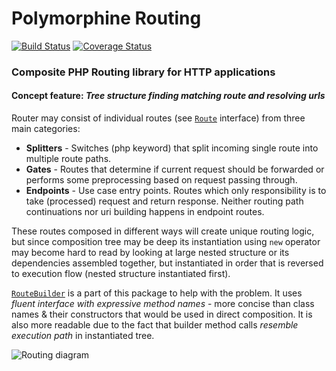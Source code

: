 # Polymorphine Routing
[![Build Status](https://travis-ci.org/shudd3r/polymorphine-routing.svg?branch=develop)](https://travis-ci.org/shudd3r/polymorphine-routing)
[![Coverage Status](https://coveralls.io/repos/github/shudd3r/polymorphine-routing/badge.svg?branch=develop)](https://coveralls.io/github/shudd3r/polymorphine-routing?branch=develop)
### Composite PHP Routing library for HTTP applications

#### Concept feature: *Tree structure finding matching route and resolving urls*
Router may consist of individual routes (see [`Route`](src/Route.php) interface) from
three main categories:
* **Splitters** - Switches (php keyword) that split incoming single route into multiple
route paths.
* **Gates** - Routes that determine if current request should be forwarded or performs
some preprocessing based on request passing through.
* **Endpoints** - Use case entry points. Routes which only responsibility is to take
(processed) request and return response. Neither routing path continuations nor uri
building happens in endpoint routes.

These routes composed in different ways will create unique routing logic, but since
composition tree may be deep its instantiation using `new` operator may become
hard to read by looking at large nested structure or its dependencies assembled
together, but instantiated in order that is reversed to execution flow (nested
structure instantiated first).

[`RouteBuilder`](src/Builder/RouteBuilder.php) is a part of this package to help with
the problem. It uses _fluent interface with expressive method names_ - more concise than
class names & their constructors that would be used in direct composition.
It is also more readable due to the fact that builder method calls _resemble execution
path_ in instantiated tree.

![Routing diagram](https://user-images.githubusercontent.com/9908030/48396602-47d3db80-e71b-11e8-9eca-d2cf2e773d37.png)
